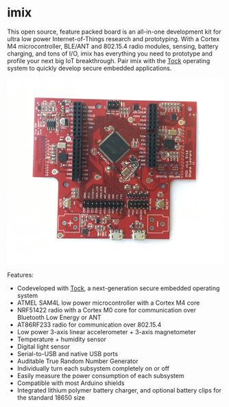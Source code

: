 imix
====

This open source, feature packed board is an all-in-one development kit for ultra 
low power Internet-of-Things research and prototyping. With a Cortex M4 microcontroller,
BLE/ANT and 802.15.4 radio modules, sensing, battery charging, and tons of I/O,
imix has everything you need to prototype and profile your next big IoT
breakthrough. Pair imix with the [Tock](http://github.com/helena-project/tock)
operating system to quickly develop secure embedded applications.

![imix](media/imix.jpeg)

Features:
- Codeveloped with [Tock](http://github.com/helena-project/tock), a next-generation secure embedded operating system
- ATMEL SAM4L low power microcontroller with a Cortex M4 core
- NRF51422 radio with a Cortex M0 core for communication over Bluetooth Low Energy or ANT
- AT86RF233 radio for communication over 802.15.4
- Low power 3-axis linear accelerometer + 3-axis magnetometer
- Temperature + humidity sensor
- Digital light sensor
- Serial-to-USB and native USB ports
- Auditable True Random Number Generator
- Individually turn each subsystem completely on or off
- Easily measure the power consumption of each subsystem
- Compatible with most Arduino shields
- Integrated lithium polymer battery charger, and optional battery clips for the standard 18650 size
